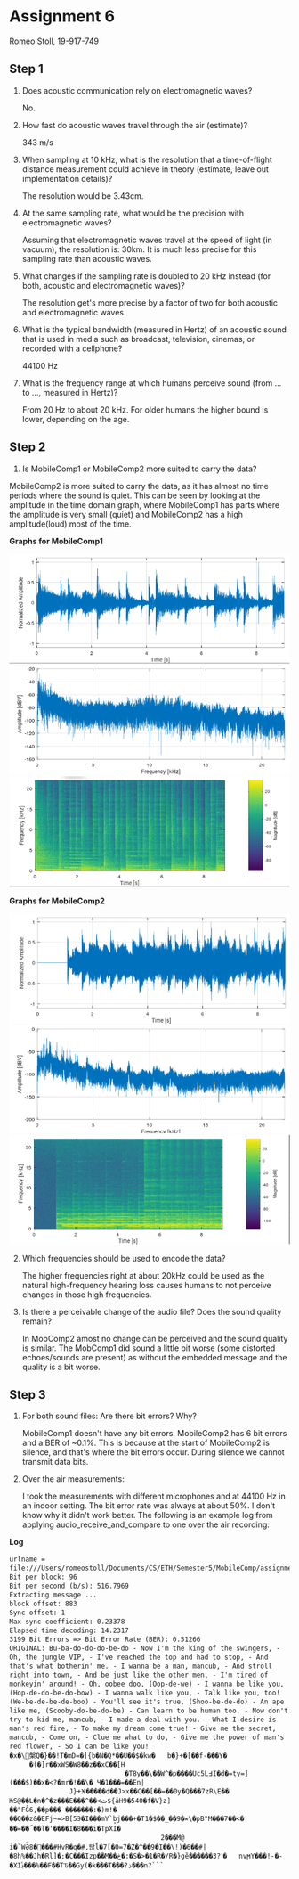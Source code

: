 # Assignment 6
Romeo Stoll, 19-917-749

## Step 1
1. Does acoustic communication rely on electromagnetic waves?

	No.
2. How fast do acoustic waves travel through the air (estimate)?

	343 m/s
3. When sampling at 10 kHz, what is the resolution that a time-of-flight distance measurement could achieve in theory (estimate, leave out implementation details)?

	The resolution would be 3.43cm.   

4. At the same sampling rate, what would be the precision with electromagnetic waves? 

	Assuming that electromagnetic waves travel at the speed of light (in vacuum), the resolution is: 30km. It is much less precise for this sampling rate than acoustic waves.

5. What changes if the sampling rate is doubled to 20 kHz instead (for both, acoustic and electromagnetic waves)?

	The resolution get's more precise by a factor of two for both acoustic and electromagnetic waves.

6. What is the typical bandwidth (measured in Hertz) of an acoustic sound that is used in media such as broadcast, television, cinemas, or recorded with a cellphone?

	44100 Hz
7. What is the frequency range at which humans perceive sound (from ... to ..., measured in Hertz)?

	From 20 Hz to about 20 kHz. For older humans the higher bound is lower, depending on the age.

## Step 2
1. Is MobileComp1 or MobileComp2 more suited to carry the data?
	
MobileComp2 is more suited to carry the data, as it has almost no time periods where the sound is quiet. This can be seen by looking at the amplitude in the time domain graph, where MobileComp1 has parts where the amplitude is very small (quiet) and MobileComp2 has a high amplitude(loud) most of the time. 

__Graphs for MobileComp1__

![](./figures/step2/MobileComp1_time_domain.png)
![](./figures/step2/MobileComp1_freq_domain.png)
![](./figures/step2/MobileComp1_spectrogram.png)

__Graphs for MobileComp2__

![](./figures/step2/MobileComp2_time_domain.png)
![](./figures/step2/MobileComp2_freq_domain.png)
![](./figures/step2/MobileComp2_spectrogram.png)

2. Which frequencies should be used to encode the data?
	
	The higher frequencies right at about 20kHz could be used as the natural high-frequency hearing loss causes humans to not perceive changes in those high frequencies. 

3. Is there a perceivable change of the audio file? Does the sound quality remain?

	In MobComp2 amost no change can be perceived and the sound quality is similar. The MobComp1 did sound a little bit worse (some distorted echoes/sounds are present) as without the embedded message and the quality is a bit worse. 

## Step 3
1. For both sound files: Are there bit errors? Why?

	MobileComp1 doesn't have any bit errors. MobileComp2 has 6 bit errors and a BER of ~0.1%. This is because at the start of MobileComp2 is silence, and that's where the bit errors occur. During silence we cannot transmit data bits.

2. Over the air measurements:

	I took the measurements with different microphones and at 44100 Hz in an indoor setting. The bit error rate was always at about 50%. I don't know why it didn't work better. The following is an example log from applying audio_receive_and_compare to one over the air recording:

__Log__
```Mobile Computing: Audiocom receiver.
urlname = file:///Users/romeostoll/Documents/CS/ETH/Semester5/MobileComp/assignment06/Messages/kinglouie.txt
Bit per block: 96
Bit per second (b/s): 516.7969
Extracting message ...
block offset: 883
Sync offset: 1
Max sync coefficient: 0.23378
Elapsed time decoding: 14.2317
3199 Bit Errors => Bit Error Rate (BER): 0.51266
ORIGINAL: Bu-ba-do-do-do-be-do - Now I'm the king of the swingers, - Oh, the jungle VIP, - I've reached the top and had to stop, - And that's what botherin' me. - I wanna be a man, mancub, - And stroll right into town, - And be just like the other men, - I'm tired of monkeyin' around! - Oh, oobee doo, (Oop-de-we) - I wanna be like you, (Hop-de-do-be-do-bow) - I wanna walk like you, - Talk like you, too! (We-be-de-be-de-boo) - You'll see it's true, (Shoo-be-de-do) - An ape like me, (Scooby-do-be-do-be) - Can learn to be human too. - Now don't try to kid me, mancub, - I made a deal with you. - What I desire is man's red fire, - To make my dream come true! - Give me the secret, mancub, - Come on, - Clue me what to do, - Give me the power of man's red flower, - So I can be like you!
�x�\󏮞槃Q�}��!T�mD=�]{b�N�Q*��U��$�kw�   b�}+�[��f-���Y�
     �(�]r��xWS�W8��z��xC��[H
                             �T8y��\��W^�p����Uc5L߃I�d�=ty=](���$)��x�<?�mr�!��\� Ч�1���=��En|
               J}+Ӿ�����d��J>x��C��[��=��0y�Q���7zR\E��
ǶS@��L�n�^�z���E���^��<ٽ${āH9�540�f�V}z]
��"FĜ6,��p��� �������:�)m!�
��Q��z&�EFj~=>B[5Э�I���mY`b̙j���+�T1�$��_��9�᰾\�pB"M���7��<�|��=��՜��l�'����I�8���i�TpXI�
                                      2���M@
i�`WӚ׷�8���#HvR�q�#,탆ĺ�7[�0=7�Z�^��9�I��\!)�6��#|�8h%��Jh�Rl]�;�C���Izp�ؙ�M��ڂ�:�S�>�1�R�/R�}gȅ������3?ˊ�   nvϻY���!-�-�XI؋ٝ���%��F��TԎ��Gy(�k���T���?ذ���n?```
